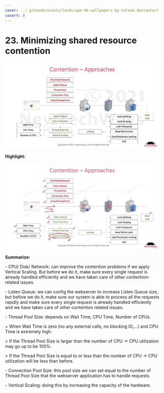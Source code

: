 ```yaml
---
cover: ../.gitbook/assets/landscape-4k-wallpapers-by-telasm.deviantart.com (12).jpg
coverY: 0
---
```


# 23. Minimizing shared resource contention

![](<../.gitbook/assets/image (75).png>)

**Highlight:**

![](<../.gitbook/assets/image (53).png>)

**Summarize:**

\- CPU/ Disk/ Network: can improve the contention problems if we apply Vertical Scaling. But before we do it, make sure every single request is already handled efficiently and we have taken care of other contention-related issues.

\- Listen Queue: we can config the webserver to increase Listen Queue size, but before we do it, make sure our system is able to process all the requests rapidly and make sure every single request is already handled efficiently and we have taken care of other contention related issues.

\- Thread Pool Size: depends on Wait Time, CPU Time, Number of CPUs.

&#x20;   \+ When Wait Time is zero (no any external calls, no blocking IO,…) and CPU Time is extremely high.&#x20;

&#x20;       \> If the Thread Pool Size is larger than the number of CPU -> CPU utilization may go up to be 100%.

&#x20;       \> If the Thread Pool Size is equal to or less than the number of CPU -> CPU utilization will be less than before.

\- Connection Pool Size: this pool size we can set equal to the number of Thread Pool Size that the webserver application has to handle requests.

\- Vertical Scaling: doing this by increasing the capacity of the hardware.

